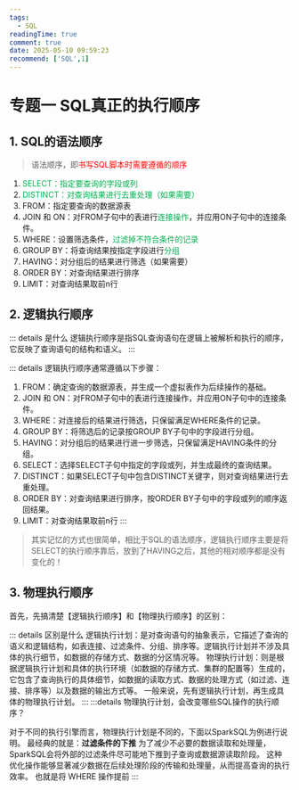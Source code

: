 ```yaml
---
tags:
  - SQL
readingTime: true
comment: true
date: 2025-05-10 09:59:23
recommend: ['SQL',1]
---
```


# 专题一 SQL真正的执行顺序
## 1. SQL的语法顺序
>语法顺序，即<font color="#ff0000">书写SQL脚本时需要遵循的顺序</font>
1. <font color="#00b050">SELECT：指定要查询的字段或列</font>
2. <font color="#00b050">DISTINCT：对查询结果进行去重处理（如果需要）</font>
3. FROM：指定要查询的数据源表
4. JOIN 和 ON：对FROM子句中的表进行<font color="#00b050">连接操作</font>，并应用ON子句中的连接条件。
5. WHERE：设置筛选条件，<font color="#00b050">过滤掉不符合条件的记录</font>
6. GROUP BY：将查询结果按指定字段进行<font color="#00b050">分组</font>
7. HAVING：对分组后的结果进行筛选（如果需要）
8. ORDER BY：对查询结果进行排序
9. LIMIT：对查询结果取前n行
## 2. 逻辑执行顺序
::: details 是什么
逻辑执行顺序是指SQL查询语句在逻辑上被解析和执行的顺序，它反映了查询语句的结构和语义。
:::

::: details 逻辑执行顺序通常遵循以下步骤：
1. FROM：确定查询的数据源表，并生成一个虚拟表作为后续操作的基础。
2. JOIN 和 ON：对FROM子句中的表进行连接操作，并应用ON子句中的连接条件。
3. WHERE：对连接后的结果进行筛选，只保留满足WHERE条件的记录。
4. GROUP BY：将筛选后的记录按GROUP BY子句中的字段进行分组。
5. HAVING：对分组后的结果进行进一步筛选，只保留满足HAVING条件的分组。
6. SELECT：选择SELECT子句中指定的字段或列，并生成最终的查询结果。
7. DISTINCT：如果SELECT子句中包含DISTINCT关键字，则对查询结果进行去重处理。
8. ORDER BY：对查询结果进行排序，按ORDER BY子句中的字段或列的顺序返回结果。
9. LIMIT：对查询结果取前n行
:::
>其实记忆的方式也很简单，相比于SQL的语法顺序，逻辑执行顺序主要是将SELECT的执行顺序靠后，放到了HAVING之后，其他的相对顺序都是没有变化的！

## 3. 物理执行顺序
首先，先搞清楚【逻辑执行顺序】和【物理执行顺序】的区别：

::: details 区别是什么
逻辑执行计划：是对查询语句的抽象表示，它描述了查询的语义和逻辑结构，如表连接、过滤条件、分组、排序等。逻辑执行计划并不涉及具体的执行细节，如数据的存储方式、数据的分区情况等。
物理执行计划：则是根据逻辑执行计划和具体的执行环境（如数据的存储方式、集群的配置等）生成的，它包含了查询执行的具体细节，如数据的读取方式、数据的处理方式（如过滤、连接、排序等）以及数据的输出方式等。
一般来说，先有逻辑执行计划，再生成具体的物理执行计划。
:::
:::details 物理执行计划，会改变哪些SQL操作的执行顺序？

对于不同的执行引擎而言，物理执行计划是不同的，下面以SparkSQL为例进行说明。
最经典的就是：**过滤条件的下推**
为了减少不必要的数据读取和处理量，SparkSQL会将外部的过滤条件尽可能地下推到子查询或数据源读取阶段。
这种优化操作能够显著减少数据在后续处理阶段的传输和处理量，从而提高查询的执行效率。
也就是将 WHERE 操作提前
:::

